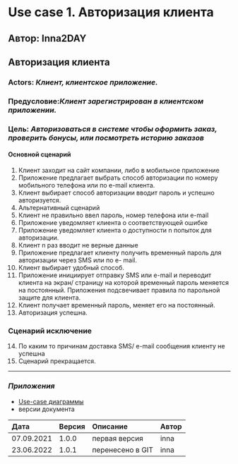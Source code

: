 # Use case 1. Авторизация клиента

## Автор: Inna2DAY


## Авторизация клиента

### Actors: *Клиент, клиентское приложение.*

### Предусловие:*Клиент зарегистрирован в клиентском приложении.*

### Цель: *Авторизоваться в системе чтобы оформить заказ, проверить бонусы, или посмотреть историю заказов*

#### Основной сценарий
1. Клиент заходит на сайт компании, либо в мобильное приложение
2. Приложение предлагает  выбрать способ авторизации по номеру мобильного телефона или  по e-mail клиента.
3. Клиент  выбирает способ авторизации вводит пароль и успешно авторизуется.
4. Альтернативный сценарий
5. Клиент не правильно ввел пароль, номер телефона или e-mail
6. Приложение уведомляет клиента о соответствующей ошибке 
7. Приложение уведомляет клиента о доступности n попыток для авторизации.
8. Клиент n раз вводит не верные данные 
9. Приложение предлагает клиенту  получить временный пароль для авторизации  через SMS или по e- mail.
10. Клиент выбирает удобный способ.
11. Приложение инициирует отправку SMS или e-mail  и переводит клиента на экран/ страницу на которой временный пароль меняется на постоянный. Приложения подсвечивает правила по парольной защите для клиента.
12. Клиент получает временный пароль, меняет его на постоянный. 
13. Авторизация успешна.

### Сценарий исключение
14. По каким то причинам доставка SMS/ e-mail сообщения клиенту не успешна
15. Сценарий прекращается.
 ***
 ### *Приложения*
 - [Use-case диаграммы](https://docs.google.com/document/d/1iCswm0IfZGKtroM8oMSr4eeWgTjNaNcDdlCogjKoL58/edit?usp=sharing)
 -  версии документа
 
 |Дата         |Версия |Описание          | Автор    |
 |:------------|:------|:-----------------|:---------|
 |  07.09.2021 | 1.0.0 | первая версия    | inna     |
 |  23.06.2022 | 1.0.1 | перенесено в GIT | inna     |            
 
